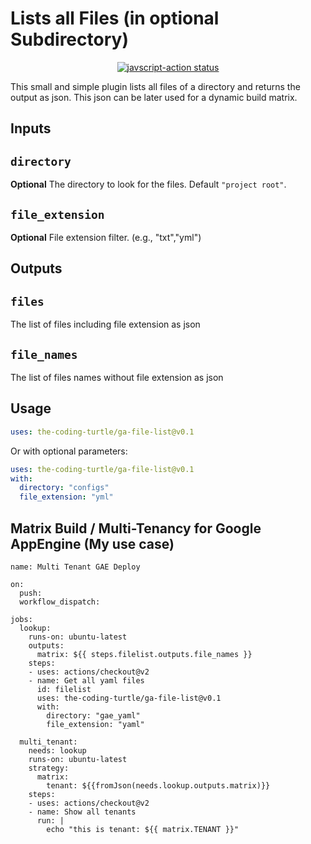 # Lists all Files (in optional Subdirectory)

<p align="center">
  <a href="https://github.com/the-coding-turtle/ga-file-list/actions"><img alt="javscript-action status" src="https://github.com/the-coding-turtle/ga-file-list/actions/workflows/test.yml/badge.svg"></a>
</p>

This small and simple plugin lists all files of a directory and returns the output as json.
This json can be later used for a dynamic build matrix.

## Inputs

## `directory`

**Optional** The directory to look for the files. Default `"project root"`.

## `file_extension`

**Optional** File extension filter. (e.g., "txt","yml")

## Outputs

## `files`

The list of files including file extension as json

## `file_names`

The list of files names without file extension as json

## Usage

```yaml
uses: the-coding-turtle/ga-file-list@v0.1
```

Or with optional parameters:

```yaml
uses: the-coding-turtle/ga-file-list@v0.1
with:
  directory: "configs"
  file_extension: "yml"
```

## Matrix Build / Multi-Tenancy for Google AppEngine (My use case)
```
name: Multi Tenant GAE Deploy

on:
  push:  
  workflow_dispatch:

jobs:
  lookup:
    runs-on: ubuntu-latest
    outputs:
      matrix: ${{ steps.filelist.outputs.file_names }}
    steps:
    - uses: actions/checkout@v2
    - name: Get all yaml files
      id: filelist
      uses: the-coding-turtle/ga-file-list@v0.1
      with:
        directory: "gae_yaml"
        file_extension: "yaml"
        
  multi_tenant:
    needs: lookup
    runs-on: ubuntu-latest
    strategy:
      matrix:
        tenant: ${{fromJson(needs.lookup.outputs.matrix)}}
    steps:
    - uses: actions/checkout@v2
    - name: Show all tenants
      run: |
        echo "this is tenant: ${{ matrix.TENANT }}"
```
